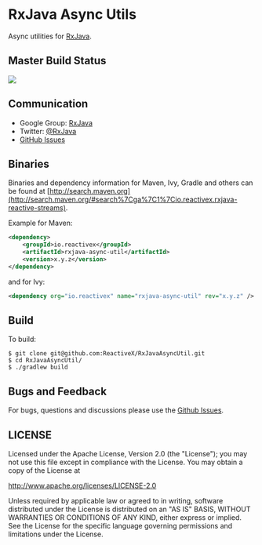 # RxJava Async Utils

Async utilities for [RxJava](https://github.com/ReactiveX/RxJava).

## Master Build Status

<a href='https://travis-ci.org/ReactiveX/RxJavaAsyncUtil/builds'><img src='https://travis-ci.org/ReactiveX/RxJavaAsyncUtil.svg?branch=0.x'></a>

## Communication

- Google Group: [RxJava](http://groups.google.com/d/forum/rxjava)
- Twitter: [@RxJava](http://twitter.com/RxJava)
- [GitHub Issues](https://github.com/ReactiveX/RxJavaAsyncUtil/issues)


## Binaries

Binaries and dependency information for Maven, Ivy, Gradle and others can be found at [http://search.maven.org](http://search.maven.org/#search%7Cga%7C1%7Cio.reactivex.rxjava-reactive-streams).

Example for Maven:

```xml
<dependency>
    <groupId>io.reactivex</groupId>
    <artifactId>rxjava-async-util</artifactId>
    <version>x.y.z</version>
</dependency>
```
and for Ivy:

```xml
<dependency org="io.reactivex" name="rxjava-async-util" rev="x.y.z" />
```

## Build

To build:

```
$ git clone git@github.com:ReactiveX/RxJavaAsyncUtil.git
$ cd RxJavaAsyncUtil/
$ ./gradlew build
```

## Bugs and Feedback

For bugs, questions and discussions please use the [Github Issues](https://github.com/ReactiveX/RxJavaAsyncUtil/issues).

 
## LICENSE

Licensed under the Apache License, Version 2.0 (the "License");
you may not use this file except in compliance with the License.
You may obtain a copy of the License at

<http://www.apache.org/licenses/LICENSE-2.0>

Unless required by applicable law or agreed to in writing, software
distributed under the License is distributed on an "AS IS" BASIS,
WITHOUT WARRANTIES OR CONDITIONS OF ANY KIND, either express or implied.
See the License for the specific language governing permissions and
limitations under the License.
